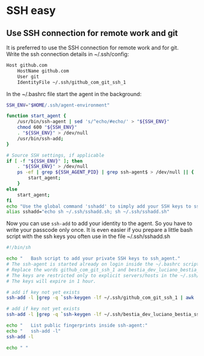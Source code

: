 # SSH easy

## Use SSH connection for remote work and git

It is preferred to use the SSH connection for remote work and for git.  
Write the ssh connection details in ~/.ssh/config:

```bash
Host github.com
    HostName github.com
    User git
    IdentityFile ~/.ssh/github_com_git_ssh_1
```

In the ~/.bashrc file start the agent in the background:

```bash
SSH_ENV="$HOME/.ssh/agent-environment"

function start_agent {
    /usr/bin/ssh-agent | sed 's/^echo/#echo/' > "${SSH_ENV}"
    chmod 600 "${SSH_ENV}"
    . "${SSH_ENV}" > /dev/null
    /usr/bin/ssh-add;
}

# Source SSH settings, if applicable
if [ -f "${SSH_ENV}" ]; then
    . "${SSH_ENV}" > /dev/null
    ps -ef | grep ${SSH_AGENT_PID} | grep ssh-agent$ > /dev/null || {
        start_agent;
    }
else
    start_agent;
fi
echo "Use the global command 'sshadd' to simply add your SSH keys to ssh-agent $SSH_AGENT_PID."
alias sshadd="echo sh ~/.ssh/sshadd.sh; sh ~/.ssh/sshadd.sh"
```

Now you can use `ssh-add` to add your identity to the agent. So you have to write your passcode only once.
It is even easier if you prepare a little bash script with the ssh keys you often use in the file ~/.ssh/sshadd.sh

```bash
#!/bin/sh

echo "   Bash script to add your private SSH keys to ssh_agent."
# The ssh-agent is started already on login inside the ~/.bashrc script.
# Replace the words github_com_git_ssh_1 and bestia_dev_luciano_bestia_ssh_1 with your file names.
# The keys are restricted only to explicit servers/hosts in the ~/.ssh/config file.
# The keys will expire in 1 hour.

# add if key not yet exists
ssh-add -l |grep -q `ssh-keygen -lf ~/.ssh/github_com_git_ssh_1 | awk '{print $2}'` || ssh-add -t 1h ~/.ssh/github_com_git_ssh_1

# add if key not yet exists
ssh-add -l |grep -q `ssh-keygen -lf ~/.ssh/bestia_dev_luciano_bestia_ssh_1 | awk '{print $2}'` || ssh-add -t 1h ~/.ssh/bestia_dev_luciano_bestia_ssh_1

echo "   List public fingerprints inside ssh-agent:"
echo "   ssh-add -l"
ssh-add -l

echo " "

```
